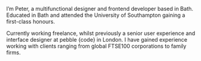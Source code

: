 I’m Peter, a multifunctional designer and frontend developer based in Bath. Educated in Bath and attended the University of Southampton gaining a first-class honours.

Currently working freelance, whilst previously a senior user experience and interface designer at pebble {code} in London. I have gained experience working with clients ranging from global FTSE100 corporations to family firms.
